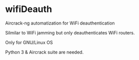# wifiDeauth
Aircrack-ng automatization for WiFi deauthentication

Silmilar to WiFi jamming but only deauthenticates WiFi routers.

Only for GNU/Linux OS

Python 3 & Aircrack suite are needed.
